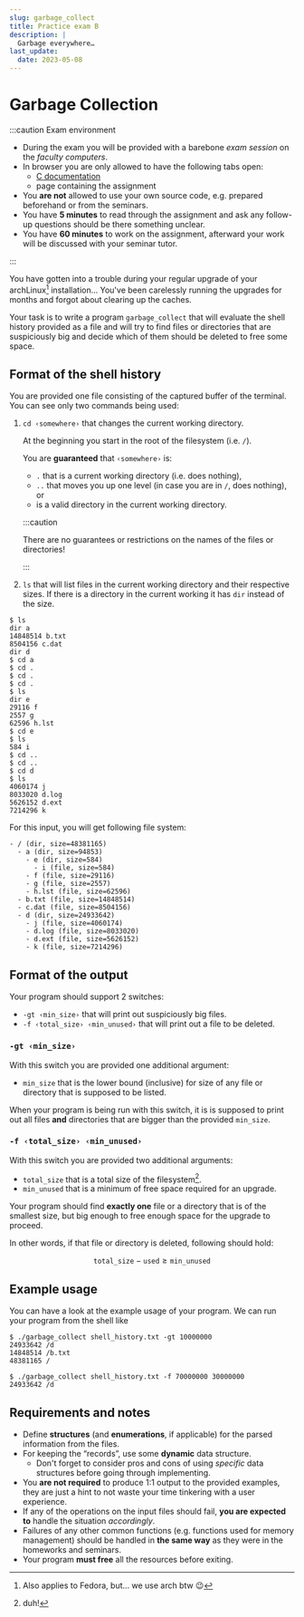 ```yaml
---
slug: garbage_collect
title: Practice exam B
description: |
  Garbage everywhere…
last_update:
  date: 2023-05-08
---
```


# Garbage Collection

:::caution Exam environment

- During the exam you will be provided with a barebone _exam session_ on the
  _faculty computers_.
- In browser you are only allowed to have the following tabs open:
  - [C documentation](https://en.cppreference.com)
  - page containing the assignment
- You **are not** allowed to use your own source code, e.g. prepared beforehand
  or from the seminars.
- You have **5 minutes** to read through the assignment and ask any follow-up
  questions should be there something unclear.
- You have **60 minutes** to work on the assignment, afterward your work will be
  discussed with your seminar tutor.

:::

You have gotten into a trouble during your regular upgrade of your archLinux[^1]
installation… You've been carelessly running the upgrades for months and forgot
about clearing up the caches.

Your task is to write a program `garbage_collect` that will evaluate the shell
history provided as a file and will try to find files or directories that are
suspiciously big and decide which of them should be deleted to free some space.

## Format of the shell history

You are provided one file consisting of the captured buffer of the terminal. You
can see only two commands being used:

1. `cd ‹somewhere›` that changes the current working directory.

   At the beginning you start in the root of the filesystem (i.e. `/`).

   You are **guaranteed** that `‹somewhere›` is:

   - `.` that is a current working directory (i.e. does nothing),
   - `..` that moves you up one level (in case you are in `/`, does nothing), or
   - is a valid directory in the current working directory.

   :::caution

   There are no guarantees or restrictions on the names of the files or
   directories!

   :::

1. `ls` that will list files in the current working directory and their
   respective sizes. If there is a directory in the current working it has `dir`
   instead of the size.

```
$ ls
dir a
14848514 b.txt
8504156 c.dat
dir d
$ cd a
$ cd .
$ cd .
$ cd .
$ ls
dir e
29116 f
2557 g
62596 h.lst
$ cd e
$ ls
584 i
$ cd ..
$ cd ..
$ cd d
$ ls
4060174 j
8033020 d.log
5626152 d.ext
7214296 k
```

For this input, you will get following file system:

```
- / (dir, size=48381165)
  - a (dir, size=94853)
    - e (dir, size=584)
      - i (file, size=584)
    - f (file, size=29116)
    - g (file, size=2557)
    - h.lst (file, size=62596)
  - b.txt (file, size=14848514)
  - c.dat (file, size=8504156)
  - d (dir, size=24933642)
    - j (file, size=4060174)
    - d.log (file, size=8033020)
    - d.ext (file, size=5626152)
    - k (file, size=7214296)
```

## Format of the output

Your program should support 2 switches:

- `-gt ‹min_size›` that will print out suspiciously big files.
- `-f ‹total_size› ‹min_unused›` that will print out a file to be deleted.

### `-gt ‹min_size›`

With this switch you are provided one additional argument:

- `min_size` that is the lower bound (inclusive) for size of any file or
  directory that is supposed to be listed.

When your program is being run with this switch, it is is supposed to print out
all files **and** directories that are bigger than the provided `min_size`.

### `-f ‹total_size› ‹min_unused›`

With this switch you are provided two additional arguments:

- `total_size` that is a total size of the filesystem[^2].
- `min_unused` that is a minimum of free space required for an upgrade.

Your program should find **exactly one** file or a directory that is of the
smallest size, but big enough to free enough space for the upgrade to proceed.

In other words, if that file or directory is deleted, following should hold:

$$
\mathtt{total\_size} - \mathtt{used} \geq \mathtt{min\_unused}
$$

## Example usage

You can have a look at the example usage of your program. We can run your
program from the shell like

    $ ./garbage_collect shell_history.txt -gt 10000000
    24933642 /d
    14848514 /b.txt
    48381165 /

    $ ./garbage_collect shell_history.txt -f 70000000 30000000
    24933642 /d

## Requirements and notes

- Define **structures** (and **enumerations**, if applicable) for the parsed
  information from the files.
- For keeping the “records”, use some **dynamic** data structure.
  - Don't forget to consider pros and cons of using _specific_ data structures
    before going through implementing.
- You **are not required** to produce 1:1 output to the provided examples, they
  are just a hint to not waste your time tinkering with a user experience.
- If any of the operations on the input files should fail,
  **you are expected to** handle the situation _accordingly_.
- Failures of any other common functions (e.g. functions used for memory
  management) should be handled in **the same way** as they were in the
  homeworks and seminars.
- Your program **must free** all the resources before exiting.

[^1]: Also applies to Fedora, but… we use arch btw :wink:
[^2]: duh!
